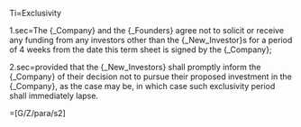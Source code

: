 Ti=Exclusivity

1.sec=The {_Company} and the {_Founders} agree not to solicit or receive any funding from any investors other than the {_New_Investor}s for a period of 4 weeks from the date this term sheet is signed by the {_Company};

2.sec=provided that the {_New_Investors} shall promptly inform the {_Company} of their decision not to pursue their proposed investment in the {_Company}, as the case may be, in which case such exclusivity period shall immediately lapse. 

=[G/Z/para/s2]
